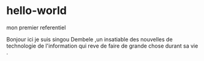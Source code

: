 # hello-world
mon premier referentiel

Bonjour ici je suis singou Dembele ,un insatiable des nouvelles de technologie de l'information
qui reve de faire de grande chose durant sa vie .
